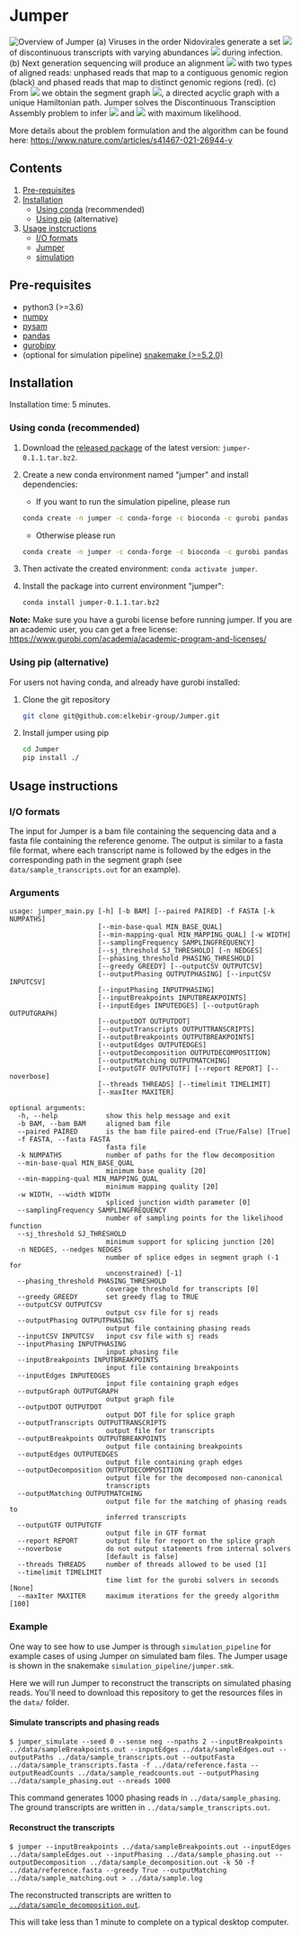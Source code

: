 # Jumper

![Overview of Jumper](overview.png)
(a) Viruses in the order Nidovirales generate a set <img src="https://latex.codecogs.com/gif.latex?\mathcal{T}" /> of discontinuous transcripts with varying abundances <img src="https://latex.codecogs.com/gif.latex?\mathbf{c}" /> during infection.
(b) Next generation sequencing will produce an alignment <img src="https://latex.codecogs.com/gif.latex?\mathcal{R}" /> with two types of aligned reads: unphased reads that map to a contiguous genomic region (black) and phased reads that map to distinct genomic regions (red).
(c) From <img src="https://latex.codecogs.com/gif.latex?\mathcal{R}" /> we obtain the segment graph <img src="https://latex.codecogs.com/gif.latex?G" />, a directed acyclic graph with a unique Hamiltonian path. Jumper solves the Discontinuous Transciption Assembly problem to infer <img src="https://latex.codecogs.com/gif.latex?\mathcal{T}" /> and <img src="https://latex.codecogs.com/gif.latex?\mathbf{c}" /> with maximum likelihood.

More details about the problem formulation and the algorithm can be found here: https://www.nature.com/articles/s41467-021-26944-y

## Contents

  1. [Pre-requisites](#pre-requisites)
  2. [Installation](#installation)
     * [Using conda](#conda-install) (recommended)
     * [Using pip](#pip-install) (alternative)
  3. [Usage instcructions](#usage)
     * [I/O formats](#io)
     * [Jumper](#jumper)
     * [simulation](#simulation)

<a name="pre-requisites"></a>
## Pre-requisites
+ python3 (>=3.6)
+ [numpy](https://numpy.org/doc/)
+ [pysam](https://pysam.readthedocs.io/en/latest/)
+ [pandas](https://pandas.pydata.org/pandas-docs/stable/index.html)
+ [gurobipy](https://www.gurobi.com/documentation/9.0/quickstart_mac/py_python_interface.html)
+ (optional for simulation pipeline) [snakemake (>=5.2.0)](https://snakemake.readthedocs.io)

<a name="installation"></a>
## Installation

Installation time: 5 minutes.

<a name="conda-install"></a>
### Using conda (recommended)

1. Download the [released package](https://github.com/elkebir-group/Jumper/releases) of the latest version: `jumper-0.1.1.tar.bz2`.
2. Create a new conda environment named "jumper" and install dependencies:
   * If you want to run the simulation pipeline, please run

   ```bash
   conda create -n jumper -c conda-forge -c bioconda -c gurobi pandas pysam snakemake STAR scallop stringtie gurobi
   ```

   * Otherwise please run

   ```bash
   conda create -n jumper -c conda-forge -c bioconda -c gurobi pandas pysam gurobi
   ```

3. Then activate the created environment: `conda activate jumper`.
4. Install the package into current environment "jumper":

    ```bash
    conda install jumper-0.1.1.tar.bz2
    ```

**Note:** Make sure you have a gurobi license before running jumper. If you are an academic user, you can get a free license: <https://www.gurobi.com/academia/academic-program-and-licenses/>

<a name="pip-install"></a>
### Using pip (alternative)

For users not having conda, and already have gurobi installed:

1. Clone the git repository

    ```bash
    git clone git@github.com:elkebir-group/Jumper.git
    ```

2. Install jumper using pip

    ```bash
    cd Jumper
    pip install ./
    ```

<a name="usage"></a>
## Usage instructions

<a name="io"></a>
### I/O formats
The input for Jumper is a bam file containing the sequencing data and a fasta file containing the reference genome.
The output is similar to a fasta file format, where each transcript name is followed by the edges in the corresponding path in the segment graph (see `data/sample_transcripts.out` for an example).

### Arguments
    usage: jumper_main.py [-h] [-b BAM] [--paired PAIRED] -f FASTA [-k NUMPATHS]
                          [--min-base-qual MIN_BASE_QUAL]
                          [--min-mapping-qual MIN_MAPPING_QUAL] [-w WIDTH]
                          [--samplingFrequency SAMPLINGFREQUENCY]
                          [--sj_threshold SJ_THRESHOLD] [-n NEDGES]
                          [--phasing_threshold PHASING_THRESHOLD]
                          [--greedy GREEDY] [--outputCSV OUTPUTCSV]
                          [--outputPhasing OUTPUTPHASING] [--inputCSV INPUTCSV]
                          [--inputPhasing INPUTPHASING]
                          [--inputBreakpoints INPUTBREAKPOINTS]
                          [--inputEdges INPUTEDGES] [--outputGraph OUTPUTGRAPH]
                          [--outputDOT OUTPUTDOT]
                          [--outputTranscripts OUTPUTTRANSCRIPTS]
                          [--outputBreakpoints OUTPUTBREAKPOINTS]
                          [--outputEdges OUTPUTEDGES]
                          [--outputDecomposition OUTPUTDECOMPOSITION]
                          [--outputMatching OUTPUTMATCHING]
                          [--outputGTF OUTPUTGTF] [--report REPORT] [--noverbose]
                          [--threads THREADS] [--timelimit TIMELIMIT]
                          [--maxIter MAXITER]

    optional arguments:
      -h, --help            show this help message and exit
      -b BAM, --bam BAM     aligned bam file
      --paired PAIRED       is the bam file paired-end (True/False) [True]
      -f FASTA, --fasta FASTA
                            fasta file
      -k NUMPATHS           number of paths for the flow decomposition
      --min-base-qual MIN_BASE_QUAL
                            minimum base quality [20]
      --min-mapping-qual MIN_MAPPING_QUAL
                            minimum mapping quality [20]
      -w WIDTH, --width WIDTH
                            spliced junction width parameter [0]
      --samplingFrequency SAMPLINGFREQUENCY
                            number of sampling points for the likelihood function
      --sj_threshold SJ_THRESHOLD
                            minimum support for splicing junction [20]
      -n NEDGES, --nedges NEDGES
                            number of splice edges in segment graph (-1 for
                            unconstrained) [-1]
      --phasing_threshold PHASING_THRESHOLD
                            coverage threshold for transcripts [0]
      --greedy GREEDY       set greedy flag to TRUE
      --outputCSV OUTPUTCSV
                            output csv file for sj reads
      --outputPhasing OUTPUTPHASING
                            output file containing phasing reads
      --inputCSV INPUTCSV   input csv file with sj reads
      --inputPhasing INPUTPHASING
                            input phasing file
      --inputBreakpoints INPUTBREAKPOINTS
                            input file containing breakpoints
      --inputEdges INPUTEDGES
                            input file containing graph edges
      --outputGraph OUTPUTGRAPH
                            output graph file
      --outputDOT OUTPUTDOT
                            output DOT file for splice graph
      --outputTranscripts OUTPUTTRANSCRIPTS
                            output file for transcripts
      --outputBreakpoints OUTPUTBREAKPOINTS
                            output file containing breakpoints
      --outputEdges OUTPUTEDGES
                            output file containing graph edges
      --outputDecomposition OUTPUTDECOMPOSITION
                            output file for the decomposed non-canonical
                            transcripts
      --outputMatching OUTPUTMATCHING
                            output file for the matching of phasing reads to
                            inferred transcripts
      --outputGTF OUTPUTGTF
                            output file in GTF format
      --report REPORT       output file for report on the splice graph
      --noverbose           do not output statements from internal solvers
                            [default is false]
      --threads THREADS     number of threads allowed to be used [1]
      --timelimit TIMELIMIT
                            time limt for the gurobi solvers in seconds [None]
      --maxIter MAXITER     maximum iterations for the greedy algorithm [100]

### Example
One way to see how to use Jumper is through `simulation_pipeline` for example cases of using Jumper on simulated bam files.
The Jumper usage is shown in the snakemake `simulation_pipeline/jumper.smk`.

Here we will run Jumper to reconstruct the transcripts on simulated phasing reads.
You'll need to download this repository to get the resources files in the `data/` folder.

#### Simulate transcripts and phasing reads
    
    $ jumper_simulate --seed 0 --sense neg --npaths 2 --inputBreakpoints ../data/sampleBreakpoints.out --inputEdges ../data/sampleEdges.out --outputPaths ../data/sample_transcripts.out --outputFasta ../data/sample_transcripts.fasta -f ../data/reference.fasta --outputReadCounts ../data/sample_readcounts.out --outputPhasing ../data/sample_phasing.out --nreads 1000

This command generates 1000 phasing reads in `../data/sample_phasing`.
The ground transcripts are written in `../data/sample_transcripts.out`.

#### Reconstruct the transcripts

    $ jumper --inputBreakpoints ../data/sampleBreakpoints.out --inputEdges ../data/sampleEdges.out --inputPhasing ../data/sample_phasing.out --outputDecomposition ../data/sample_decomposition.out -k 50 -f ../data/reference.fasta --greedy True --outputMatching ../data/sample_matching.out > ../data/sample.log
  
The reconstructed transcripts are written to [`../data/sample_decomposition.out`](data/sample_decomposition.out).

This will take less than 1 minute to complete on a typical desktop computer.

